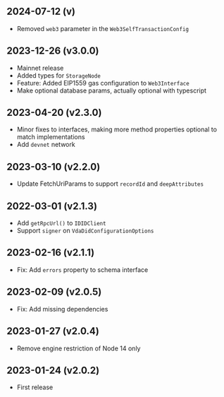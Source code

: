 2024-07-12 (v)
-------------------

- Removed `web3` parameter in the `Web3SelfTransactionConfig`

2023-12-26 (v3.0.0)
-------------------

- Mainnet release
- Added types for `StorageNode`
- Feature: Added EIP1559 gas configuration to `Web3Interface`
- Make optional database params, actually optional with typescript

2023-04-20 (v2.3.0)
-------------------

- Minor fixes to interfaces, making more method properties optional to match implementations
- Add `devnet` network

2023-03-10 (v2.2.0)
-------------------

- Update FetchUriParams to support `recordId` and `deepAttributes`

2022-03-01 (v2.1.3)
-------------------

- Add `getRpcUrl()` to `IDIDClient`
- Support `signer` on `VdaDidConfigurationOptions`

2023-02-16 (v2.1.1)
-------------------

- Fix: Add `errors` property to schema interface

2023-02-09 (v2.0.5)
-------------------

- Fix: Add missing dependencies

2023-01-27 (v2.0.4)
-------------------

- Remove engine restriction of Node 14 only

2023-01-24 (v2.0.2)
-------------------

- First release